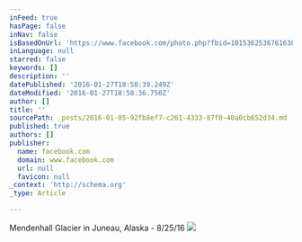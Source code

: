 ```yaml
---
inFeed: true
hasPage: false
inNav: false
isBasedOnUrl: 'https://www.facebook.com/photo.php?fbid=10153625367616388&set=t.5141988&type=3&theater'
inLanguage: null
starred: false
keywords: []
description: ''
datePublished: '2016-01-27T18:58:39.249Z'
dateModified: '2016-01-27T18:58:36.750Z'
author: []
title: ''
sourcePath: _posts/2016-01-05-92fb8ef7-c261-4333-87f0-40a0cb652d34.md
published: true
authors: []
publisher:
  name: facebook.com
  domain: www.facebook.com
  url: null
  favicon: null
_context: 'http://schema.org'
_type: Article

---
```

Mendenhall Glacier in Juneau, Alaska - 8/25/16
![](https://scontent.xx.fbcdn.net/hphotos-xft1/t31.0-8/s2048x2048/11951588_10153625367616388_1526571672806855075_o.jpg)